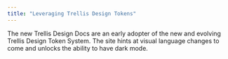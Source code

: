 ```yaml
---
title: "Leveraging Trellis Design Tokens"
---
```


The new Trellis Design Docs are an early adopter of the new and evolving Trellis Design Token System. The site hints at visual language changes to come and unlocks the ability to have dark mode.